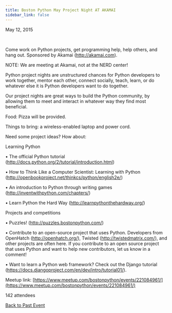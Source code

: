 ```yaml
---
title: Boston Python May Project Night AT AKAMAI
sidebar_link: false
---
```


May 12, 2015


   

Come work on Python projects, get programming help, help others, and hang out. Sponsored by Akamai (http://akamai.com).

NOTE: We are meeting at Akamai, not at the NERD center!

Python project nights are unstructured chances for Python developers to work together, mentor each other, connect socially, teach, learn, or do whatever else it is Python developers want to do together.

Our project nights are great ways to build the Python community, by allowing them to meet and interact in whatever way they find most beneficial.

Food: Pizza will be provided.

Things to bring: a wireless-enabled laptop and power cord.

Need some project ideas? How about:

Learning Python

• The official Python tutorial (http://docs.python.org/2/tutorial/introduction.html)

• How to Think Like a Computer Scientist: Learning with Python (http://openbookproject.net/thinkcs/python/english2e/)

• An introduction to Python through writing games (http://inventwithpython.com/chapters/)

• Learn Python the Hard Way (http://learnpythonthehardway.org/)

Projects and competitions

• Puzzles! (http://puzzles.bostonpython.com/)

• Contribute to an open-source project that uses Python. Developers from OpenHatch (http://openhatch.org/), Twisted (http://twistedmatrix.com/), and other projects are often here. If you contribute to an open source project that uses Python and want to help new contributors, let us know in a comment!

• Want to learn a Python web framework? Check out the Django tutorial (https://docs.djangoproject.com/en/dev/intro/tutorial01/).


Meetup link: [https://www.meetup.com/bostonpython/events/221084961/](https://www.meetup.com/bostonpython/events/221084961/)

142 attendees

[Back to Past Event](past-events.md)